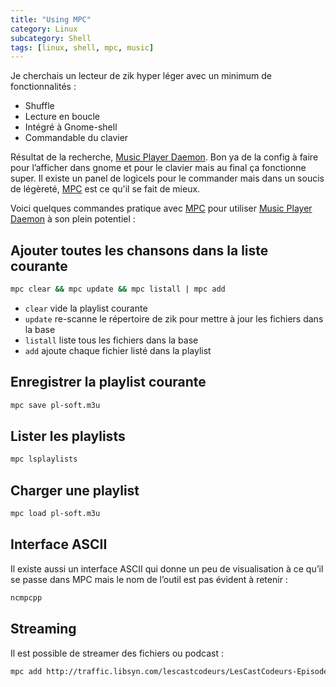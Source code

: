 ```yaml
---
title: "Using MPC"
category: Linux
subcategory: Shell
tags: [linux, shell, mpc, music]
---
```

Je cherchais un lecteur de zik hyper léger avec un minimum de fonctionnalités :

* Shuffle
* Lecture en boucle
* Intégré à Gnome-shell
* Commandable du clavier

Résultat de la recherche, [Music Player Daemon]. Bon ya de la config à faire pour l’afficher
dans gnome et pour le clavier mais au final ça fonctionne super. Il existe un panel de logicels pour le commander mais
dans un soucis de légèreté, [MPC] est ce qu'il se fait de mieux.

Voici quelques commandes pratique avec [MPC] pour utiliser [Music Player Daemon] à son plein potentiel :

## Ajouter toutes les chansons dans la liste courante

```sh
mpc clear && mpc update && mpc listall | mpc add
```

* `clear` vide la playlist courante
* `update` re-scanne le répertoire de zik pour mettre à jour les fichiers dans la base
* `listall` liste tous les fichiers dans la base
* `add` ajoute chaque fichier listé dans la playlist

## Enregistrer la playlist courante

```sh
mpc save pl-soft.m3u
```

## Lister les playlists

```sh
mpc lsplaylists
```

## Charger une playlist

```sh
mpc load pl-soft.m3u
```

## Interface ASCII

Il existe aussi un interface ASCII qui donne un peu de visualisation à ce qu’il se passe dans MPC mais le nom de l’outil est pas évident à retenir :

```sh
ncmpcpp
```

## Streaming

Il est possible de streamer des fichiers ou podcast :

```sh
mpc add http://traffic.libsyn.com/lescastcodeurs/LesCastCodeurs-Episode-182.mp3
```

[Music Player Daemon]: http://www.musicpd.org/
[MPC]: http://www.musicpd.org/clients/mpc/